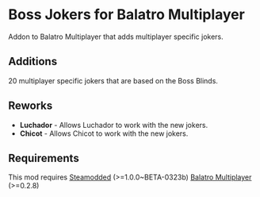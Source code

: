 # Boss Jokers for Balatro Multiplayer
Addon to Balatro Multiplayer that adds multiplayer specific jokers.

## Additions
20 multiplayer specific jokers that are based on the Boss Blinds.

## Reworks
- **Luchador** - Allows Luchador to work with the new jokers.
- **Chicot** - Allows Chicot to work with the new jokers.

## Requirements
This mod requires [Steamodded](https://github.com/Steamodded/smods) (>=1.0.0~BETA-0323b) [Balatro Multiplayer](https://github.com/Balatro-Multiplayer/BalatroMultiplayer) (>=0.2.8)
